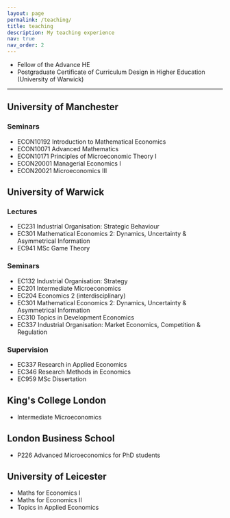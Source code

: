 ```yaml
---
layout: page
permalink: /teaching/
title: teaching
description: My teaching experience
nav: true
nav_order: 2
---
```


- Fellow of the Advance HE
- Postgraduate Certificate of Curriculum Design in Higher Education (University of Warwick)

___

## University of Manchester

### Seminars

- ECON10192 Introduction to Mathematical Economics
- ECON10071 Advanced Mathematics
- ECON10171 Principles of Microeconomic Theory I
- ECON20001 Managerial Economics I
- ECON20021 Microeconomics III


## University of Warwick

### Lectures

- EC231 Industrial Organisation: Strategic Behaviour
- EC301 Mathematical Economics 2: Dynamics, Uncertainty & Asymmetrical Information
- EC941 MSc Game Theory

### Seminars

- EC132 Industrial Organisation: Strategy
- EC201 Intermediate Microeconomics
- EC204 Economics 2 (interdisciplinary)
- EC301 Mathematical Economics 2: Dynamics, Uncertainty & Asymmetrical Information
- EC310 Topics in Development Economics
- EC337 Industrial Organisation: Market Economics, Competition & Regulation

### Supervision

- EC337 Research in Applied Economics
- EC346 Research Methods in Economics
- EC959 MSc Dissertation

## King's College London

- Intermediate Microeconomics

## London Business School

- P226 Advanced Microeconomics for PhD students

## University of Leicester

- Maths for Economics I
- Maths for Economics II
- Topics in Applied Economics
